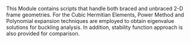 This Module contains scripts that handle both braced and unbraced 2-D frame geometries. For the Cubic Hermitian Elements, Power Method and Polynomial expansion techniques are 
employed to obtain eigenvalue solutions for buckling analysis. In addition, stability function approach is also provided for comparison.  
